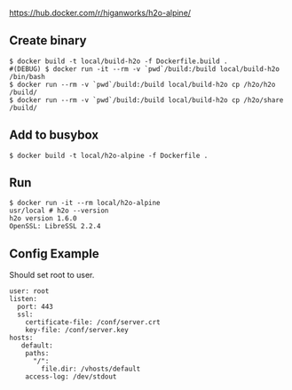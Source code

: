 
https://hub.docker.com/r/higanworks/h2o-alpine/

## Create binary

```
$ docker build -t local/build-h2o -f Dockerfile.build .
#(DEBUG) $ docker run -it --rm -v `pwd`/build:/build local/build-h2o /bin/bash
$ docker run --rm -v `pwd`/build:/build local/build-h2o cp /h2o/h2o /build/
$ docker run --rm -v `pwd`/build:/build local/build-h2o cp /h2o/share /build/
```

## Add to busybox

```
$ docker build -t local/h2o-alpine -f Dockerfile .
```

## Run

```
$ docker run -it --rm local/h2o-alpine
usr/local # h2o --version
h2o version 1.6.0
OpenSSL: LibreSSL 2.2.4
```

## Config Example

Should set root to user.

```
user: root
listen:
  port: 443
  ssl:
    certificate-file: /conf/server.crt
    key-file: /conf/server.key
hosts:
   default:
    paths:
      "/":
        file.dir: /vhosts/default
    access-log: /dev/stdout
```

